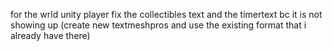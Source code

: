 for the wrld unity player fix the collectibles text and the timertext bc it is not showing up (create new textmeshpros and use the existing format that i already have there)
